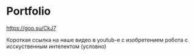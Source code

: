 # Portfolio

https://goo.su/CkJ7

Короткая ссылка на наше видео в youtub-е c изобретением робота с исскуственным интелектом (условно)
